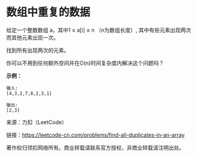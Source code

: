 # 数组中重复的数据

给定一个整数数组 a，其中1 ≤ a[i] ≤ n （n为数组长度）, 其中有些元素出现两次而其他元素出现一次。

找到所有出现两次的元素。

你可以不用到任何额外空间并在O(n)时间复杂度内解决这个问题吗？

**示例：**

```text
输入:
[4,3,2,7,8,2,3,1]

输出:
[2,3]
```


来源：力扣（LeetCode）

链接：https://leetcode-cn.com/problems/find-all-duplicates-in-an-array

著作权归领扣网络所有。商业转载请联系官方授权，非商业转载请注明出处。